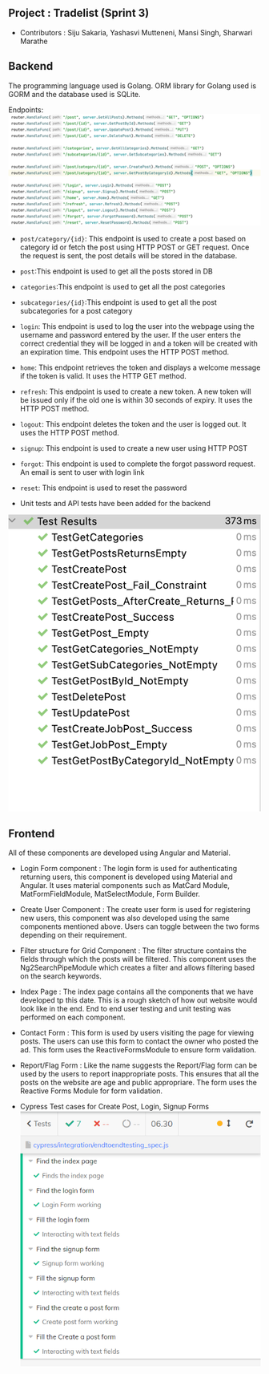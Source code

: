 ## Project : Tradelist (Sprint 3)
* Contributors : Siju Sakaria, Yashasvi Mutteneni, Mansi Singh, Sharwari Marathe

## Backend 
The programming language used is Golang. ORM library for Golang used is GORM and the database used is SQLite.

Endpoints: ![Alt text](endpoints.png)

* `post/category/{id}`: This endpoint is used to create a post based on category id or fetch the post using HTTP POST or GET request. 
   Once the request is sent, the post details will be stored in the database.
* `post`:This endpoint is used to get all the posts stored in DB
* `categories`:This endpoint is used to get all the post categories
* `subcategories/{id}`:This endpoint is used to get all the post subcategories for a post category
* `login`: This endpoint is used to log the user into the webpage using the username and password entered by the user. If the user enters the correct credential they will be logged in and a token will be created with an expiration time. This endpoint uses the HTTP POST method.
* `home`: This endpoint retrieves the token and displays a welcome message if the token is valid. It uses the HTTP GET method.
* `refresh`: This endpoint is used to create a new token. A new token will be issued only if the old one is within 30 seconds of expiry. It uses the HTTP POST method.
* `logout`: This endpoint deletes the token and the user is logged out. It uses the HTTP POST method.
* `signup`: This endpoint is used to create a new user using HTTP POST
* `forgot`: This endpoint is used to complete the forgot password request. An email is sent to user with login link
* `reset`: This endpoint is used to reset the password

* Unit tests and API tests have been added for the backend

![Alt_Text](backend_tests.png)


## Frontend
All of these components are developed using Angular and Material.
* Login Form component : The login form is used for authenticating returning users, this component is developed using Material and Angular. It uses material components such as MatCard Module, MatFormFieldModule, MatSelectModule, Form Builder. 
* Create User Component : The create user form is used for registering new users, this component was also developed using the same components mentioned above. Users can toggle between the two forms depending on their requirement.
* Filter structure for Grid Component : The filter structure contains the fields through which the posts will be filtered. This component uses the Ng2SearchPipeModule which creates a filter and allows filtering based on the search keywords. 
* Index Page : The index page contains all the components that we have developed tp this date. This is a rough sketch of how out website would look like in the end. End to end user testing and unit testing was performed on each component. 
* Contact Form : This form is used by users visiting the page for viewing posts. The users can use this form to contact the owner who posted the ad. This form uses the ReactiveFormsModule to ensure form validation. 
* Report/Flag Form : Like the name suggests the Report/Flag form can be used by the users to report inappropriate posts. This ensures that all the posts on the website are age and public appropriare. The form uses the Reactive Forms Module for form validation.

* Cypress Test cases for Create Post, Login, Signup Forms
![Alt text](cypresstest2.png)


